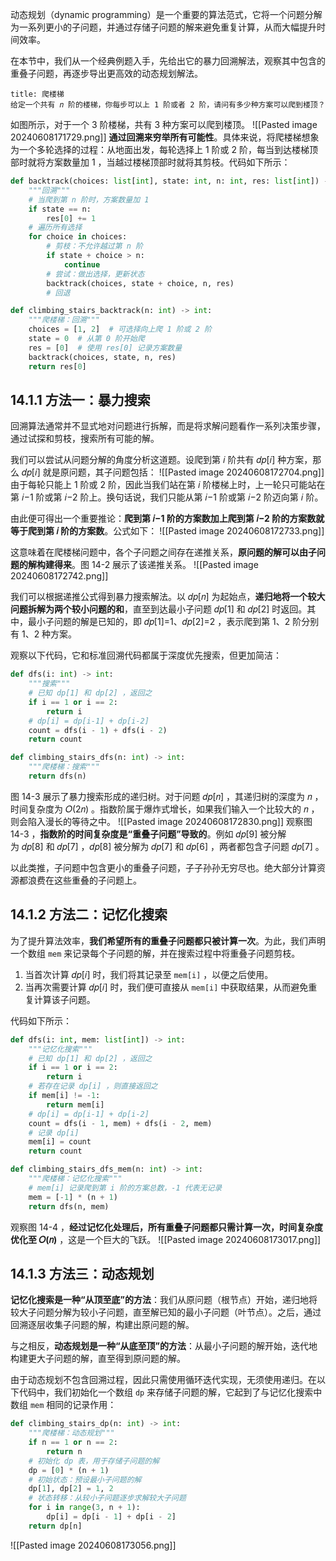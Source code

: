 动态规划（dynamic programming）是一个重要的算法范式，它将一个问题分解为一系列更小的子问题，并通过存储子问题的解来避免重复计算，从而大幅提升时间效率。

在本节中，我们从一个经典例题入手，先给出它的暴力回溯解法，观察其中包含的重叠子问题，再逐步导出更高效的动态规划解法。
```ad-question
title: 爬楼梯
给定一个共有 𝑛 阶的楼梯，你每步可以上 1 阶或者 2 阶，请问有多少种方案可以爬到楼顶？
```
如图所示，对于一个 3 阶楼梯，共有 3 种方案可以爬到楼顶。
![[Pasted image 20240608171729.png]]
**通过回溯来穷举所有可能性**。具体来说，将爬楼梯想象为一个多轮选择的过程：从地面出发，每轮选择上 1 阶或 2 阶，每当到达楼梯顶部时就将方案数量加 1 ，当越过楼梯顶部时就将其剪枝。代码如下所示：
```python
def backtrack(choices: list[int], state: int, n: int, res: list[int]) -> int:
    """回溯"""
    # 当爬到第 n 阶时，方案数量加 1
    if state == n:
        res[0] += 1
    # 遍历所有选择
    for choice in choices:
        # 剪枝：不允许越过第 n 阶
        if state + choice > n:
            continue
        # 尝试：做出选择，更新状态
        backtrack(choices, state + choice, n, res)
        # 回退

def climbing_stairs_backtrack(n: int) -> int:
    """爬楼梯：回溯"""
    choices = [1, 2]  # 可选择向上爬 1 阶或 2 阶
    state = 0  # 从第 0 阶开始爬
    res = [0]  # 使用 res[0] 记录方案数量
    backtrack(choices, state, n, res)
    return res[0]
```

## 14.1.1 方法一：暴力搜索
回溯算法通常并不显式地对问题进行拆解，而是将求解问题看作一系列决策步骤，通过试探和剪枝，搜索所有可能的解。

我们可以尝试从问题分解的角度分析这道题。设爬到第 𝑖 阶共有 𝑑𝑝\[𝑖\] 种方案，那么 𝑑𝑝\[𝑖\] 就是原问题，其子问题包括：
![[Pasted image 20240608172704.png]]
由于每轮只能上 1 阶或 2 阶，因此当我们站在第 𝑖 阶楼梯上时，上一轮只可能站在第 𝑖−1 阶或第 𝑖−2 阶上。换句话说，我们只能从第 𝑖−1 阶或第 𝑖−2 阶迈向第 𝑖 阶。

由此便可得出一个重要推论：**爬到第 𝑖−1 阶的方案数加上爬到第 𝑖−2 阶的方案数就等于爬到第 𝑖 阶的方案数**。公式如下：
![[Pasted image 20240608172733.png]]

这意味着在爬楼梯问题中，各个子问题之间存在递推关系，**原问题的解可以由子问题的解构建得来**。图 14-2 展示了该递推关系。
![[Pasted image 20240608172742.png]]

我们可以根据递推公式得到暴力搜索解法。以 𝑑𝑝\[𝑛\] 为起始点，**递归地将一个较大问题拆解为两个较小问题的和**，直至到达最小子问题 𝑑𝑝\[1\] 和 𝑑𝑝\[2\] 时返回。其中，最小子问题的解是已知的，即 𝑑𝑝\[1\]=1、𝑑𝑝\[2\]=2 ，表示爬到第 1、2 阶分别有 1、2 种方案。

观察以下代码，它和标准回溯代码都属于深度优先搜索，但更加简洁：
```python
def dfs(i: int) -> int:
    """搜索"""
    # 已知 dp[1] 和 dp[2] ，返回之
    if i == 1 or i == 2:
        return i
    # dp[i] = dp[i-1] + dp[i-2]
    count = dfs(i - 1) + dfs(i - 2)
    return count

def climbing_stairs_dfs(n: int) -> int:
    """爬楼梯：搜索"""
    return dfs(n)
```
图 14-3 展示了暴力搜索形成的递归树。对于问题 𝑑𝑝[𝑛] ，其递归树的深度为 𝑛 ，时间复杂度为 𝑂(2𝑛) 。指数阶属于爆炸式增长，如果我们输入一个比较大的 𝑛 ，则会陷入漫长的等待之中。
![[Pasted image 20240608172830.png]]
观察图 14-3 ，**指数阶的时间复杂度是“重叠子问题”导致的**。例如 𝑑𝑝\[9\] 被分解为 𝑑𝑝\[8\] 和 𝑑𝑝\[7\] ，𝑑𝑝\[8\] 被分解为 𝑑𝑝\[7\] 和 𝑑𝑝\[6\] ，两者都包含子问题 𝑑𝑝\[7\] 。

以此类推，子问题中包含更小的重叠子问题，子子孙孙无穷尽也。绝大部分计算资源都浪费在这些重叠的子问题上。

## 14.1.2 方法二：记忆化搜索
为了提升算法效率，**我们希望所有的重叠子问题都只被计算一次**。为此，我们声明一个数组 `mem` 来记录每个子问题的解，并在搜索过程中将重叠子问题剪枝。
1. 当首次计算 𝑑𝑝[𝑖] 时，我们将其记录至 `mem[i]` ，以便之后使用。
2. 当再次需要计算 𝑑𝑝[𝑖] 时，我们便可直接从 `mem[i]` 中获取结果，从而避免重复计算该子问题。

代码如下所示：
```python
def dfs(i: int, mem: list[int]) -> int:
    """记忆化搜索"""
    # 已知 dp[1] 和 dp[2] ，返回之
    if i == 1 or i == 2:
        return i
    # 若存在记录 dp[i] ，则直接返回之
    if mem[i] != -1:
        return mem[i]
    # dp[i] = dp[i-1] + dp[i-2]
    count = dfs(i - 1, mem) + dfs(i - 2, mem)
    # 记录 dp[i]
    mem[i] = count
    return count

def climbing_stairs_dfs_mem(n: int) -> int:
    """爬楼梯：记忆化搜索"""
    # mem[i] 记录爬到第 i 阶的方案总数，-1 代表无记录
    mem = [-1] * (n + 1)
    return dfs(n, mem)
```
观察图 14-4 ，**经过记忆化处理后，所有重叠子问题都只需计算一次，时间复杂度优化至 𝑂(𝑛)** ，这是一个巨大的飞跃。
![[Pasted image 20240608173017.png]]

## 14.1.3 方法三：动态规划
**记忆化搜索是一种“从顶至底”的方法**：我们从原问题（根节点）开始，递归地将较大子问题分解为较小子问题，直至解已知的最小子问题（叶节点）。之后，通过回溯逐层收集子问题的解，构建出原问题的解。

与之相反，**动态规划是一种“从底至顶”的方法**：从最小子问题的解开始，迭代地构建更大子问题的解，直至得到原问题的解。

由于动态规划不包含回溯过程，因此只需使用循环迭代实现，无须使用递归。在以下代码中，我们初始化一个数组 `dp` 来存储子问题的解，它起到了与记忆化搜索中数组 `mem` 相同的记录作用：
```python
def climbing_stairs_dp(n: int) -> int:
	"""爬楼梯：动态规划"""
	if n == 1 or n == 2:
	    return n
	# 初始化 dp 表，用于存储子问题的解
	dp = [0] * (n + 1)
	# 初始状态：预设最小子问题的解
	dp[1], dp[2] = 1, 2
	# 状态转移：从较小子问题逐步求解较大子问题
	for i in range(3, n + 1):
	    dp[i] = dp[i - 1] + dp[i - 2]
	return dp[n]
```
![[Pasted image 20240608173056.png]]